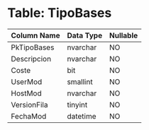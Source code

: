 # Table: TipoBases

| Column Name | Data Type | Nullable |
|-------------|-----------|----------|
| PkTipoBases | nvarchar | NO |
| Descripcion | nvarchar | NO |
| Coste | bit | NO |
| UserMod | smallint | NO |
| HostMod | nvarchar | NO |
| VersionFila | tinyint | NO |
| FechaMod | datetime | NO |
